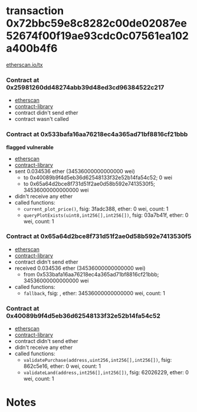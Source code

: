 # transaction 0x72bbc59e8c8282c00de02087ee52674f00f19ae93cdc0c07561ea102a400b4f6

[etherscan.io/tx](https://etherscan.io/tx/0x72bbc59e8c8282c00de02087ee52674f00f19ae93cdc0c07561ea102a400b4f6)


### Contract at 0x25981260dd48274abb39d48ed3cd96384522c217

* [etherscan](https://etherscan.io/address/0x25981260dd48274abb39d48ed3cd96384522c217)
* [contract-library](https://contract-library.com/contracts/Ethereum/25981260dd48274abb39d48ed3cd96384522c217)
* contract didn't send ether
* contract wasn't called


### Contract at 0x533bafa16aa76218ec4a365ad71bf8816cf21bbb

**flagged vulnerable**

* [etherscan](https://etherscan.io/address/0x533bafa16aa76218ec4a365ad71bf8816cf21bbb)
* [contract-library](https://contract-library.com/contracts/Ethereum/533bafa16aa76218ec4a365ad71bf8816cf21bbb)
* sent 0.034536 ether (34536000000000000 wei)
    * to 0x40089b9f4d5eb36d62548133f32e52b14fa54c52; 0 wei
    * to 0x65a64d2bce8f731d51f2ae0d58b592e7413530f5; 34536000000000000 wei
* didn't receive any ether
* called functions:
    * `current_plot_price()`, fsig: 3fadc388, ether: 0 wei, count: 1
    * `queryPlotExists(uint8,int256[],int256[])`, fsig: 03a7b41f, ether: 0 wei, count: 1


### Contract at 0x65a64d2bce8f731d51f2ae0d58b592e7413530f5

* [etherscan](https://etherscan.io/address/0x65a64d2bce8f731d51f2ae0d58b592e7413530f5)
* [contract-library](https://contract-library.com/contracts/Ethereum/65a64d2bce8f731d51f2ae0d58b592e7413530f5)
* contract didn't send ether
* received 0.034536 ether (34536000000000000 wei)
    * from 0x533bafa16aa76218ec4a365ad71bf8816cf21bbb; 34536000000000000 wei
* called functions:
    * `fallback`, fsig: , ether: 34536000000000000 wei, count: 1


### Contract at 0x40089b9f4d5eb36d62548133f32e52b14fa54c52

* [etherscan](https://etherscan.io/address/0x40089b9f4d5eb36d62548133f32e52b14fa54c52)
* [contract-library](https://contract-library.com/contracts/Ethereum/40089b9f4d5eb36d62548133f32e52b14fa54c52)
* contract didn't send ether
* didn't receive any ether
* called functions:
    * `validatePurchase(address,uint256,int256[],int256[])`, fsig: 862c5e16, ether: 0 wei, count: 1
    * `validateLand(address,int256[],int256[])`, fsig: 62026229, ether: 0 wei, count: 1

# Notes

